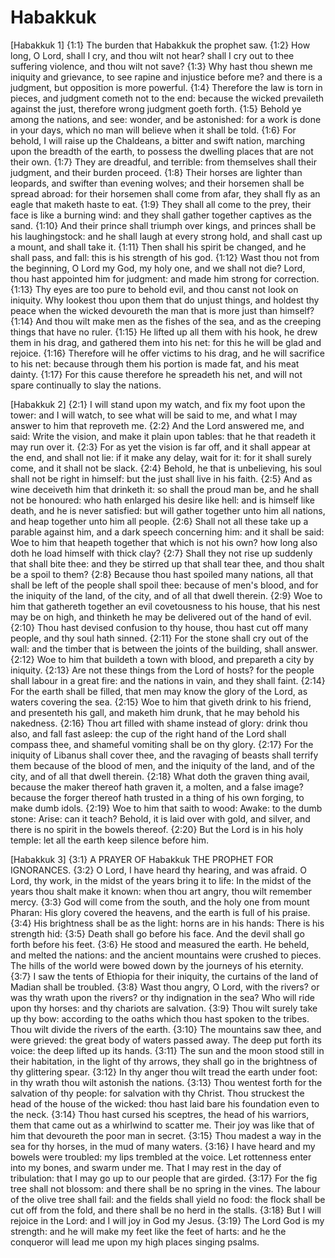 # Habakkuk

[Habakkuk 1]
{1:1} The burden that Habakkuk the prophet saw.
{1:2} How long, O Lord, shall I cry, and thou wilt not hear? shall I cry out to thee suffering violence, and thou wilt not save?
{1:3} Why hast thou shewn me iniquity and grievance, to see rapine and injustice before me? and there is a judgment, but opposition is more powerful.
{1:4} Therefore the law is torn in pieces, and judgment cometh not to the end: because the wicked prevaileth against the just, therefore wrong judgment goeth forth.
{1:5} Behold ye among the nations, and see: wonder, and be astonished: for a work is done in your days, which no man will believe when it shall be told.
{1:6} For behold, I will raise up the Chaldeans, a bitter and swift nation, marching upon the breadth of the earth, to possess the dwelling places that are not their own.
{1:7} They are dreadful, and terrible: from themselves shall their judgment, and their burden proceed.
{1:8} Their horses are lighter than leopards, and swifter than evening wolves; and their horsemen shall be spread abroad: for their horsemen shall come from afar, they shall fly as an eagle that maketh haste to eat.
{1:9} They shall all come to the prey, their face is like a burning wind: and they shall gather together captives as the sand.
{1:10} And their prince shall triumph over kings, and princes shall be his laughingstock: and he shall laugh at every strong hold, and shall cast up a mount, and shall take it.
{1:11} Then shall his spirit be changed, and he shall pass, and fall: this is his strength of his god.
{1:12} Wast thou not from the beginning, O Lord my God, my holy one, and we shall not die? Lord, thou hast appointed him for judgment: and made him strong for correction.
{1:13} Thy eyes are too pure to behold evil, and thou canst not look on iniquity. Why lookest thou upon them that do unjust things, and holdest thy peace when the wicked devoureth the man that is more just than himself?
{1:14} And thou wilt make men as the fishes of the sea, and as the creeping things that have no ruler.
{1:15} He lifted up all them with his hook, he drew them in his drag, and gathered them into his net: for this he will be glad and rejoice.
{1:16} Therefore will he offer victims to his drag, and he will sacrifice to his net: because through them his portion is made fat, and his meat dainty.
{1:17} For this cause therefore he spreadeth his net, and will not spare continually to slay the nations.

[Habakkuk 2]
{2:1} I will stand upon my watch, and fix my foot upon the tower: and I will watch, to see what will be said to me, and what I may answer to him that reproveth me.
{2:2} And the Lord answered me, and said: Write the vision, and make it plain upon tables: that he that readeth it may run over it.
{2:3} For as yet the vision is far off, and it shall appear at the end, and shall not lie: if it make any delay, wait for it: for it shall surely come, and it shall not be slack.
{2:4} Behold, he that is unbelieving, his soul shall not be right in himself: but the just shall live in his faith.
{2:5} And as wine deceiveth him that drinketh it: so shall the proud man be, and he shall not be honoured: who hath enlarged his desire like hell: and is himself like death, and he is never satisfied: but will gather together unto him all nations, and heap together unto him all people.
{2:6} Shall not all these take up a parable against him, and a dark speech concerning him: and it shall be said: Woe to him that heapeth together that which is not his own? how long also doth he load himself with thick clay?
{2:7} Shall they not rise up suddenly that shall bite thee: and they be stirred up that shall tear thee, and thou shalt be a spoil to them?
{2:8} Because thou hast spoiled many nations, all that shall be left of the people shall spoil thee: because of men's blood, and for the iniquity of the land, of the city, and of all that dwell therein.
{2:9} Woe to him that gathereth together an evil covetousness to his house, that his nest may be on high, and thinketh he may be delivered out of the hand of evil.
{2:10} Thou hast devised confusion to thy house, thou hast cut off many people, and thy soul hath sinned.
{2:11} For the stone shall cry out of the wall: and the timber that is between the joints of the building, shall answer.
{2:12} Woe to him that buildeth a town with blood, and prepareth a city by iniquity.
{2:13} Are not these things from the Lord of hosts? for the people shall labour in a great fire: and the nations in vain, and they shall faint.
{2:14} For the earth shall be filled, that men may know the glory of the Lord, as waters covering the sea.
{2:15} Woe to him that giveth drink to his friend, and presenteth his gall, and maketh him drunk, that he may behold his nakedness.
{2:16} Thou art filled with shame instead of glory: drink thou also, and fall fast asleep: the cup of the right hand of the Lord shall compass thee, and shameful vomiting shall be on thy glory.
{2:17} For the iniquity of Libanus shall cover thee, and the ravaging of beasts shall terrify them because of the blood of men, and the iniquity of the land, and of the city, and of all that dwell therein.
{2:18} What doth the graven thing avail, because the maker thereof hath graven it, a molten, and a false image? because the forger thereof hath trusted in a thing of his own forging, to make dumb idols.
{2:19} Woe to him that saith to wood: Awake: to the dumb stone: Arise: can it teach? Behold, it is laid over with gold, and silver, and there is no spirit in the bowels thereof.
{2:20} But the Lord is in his holy temple: let all the earth keep silence before him.

[Habakkuk 3]
{3:1} A PRAYER OF Habakkuk THE PROPHET FOR IGNORANCES.
{3:2} O Lord, I have heard thy hearing, and was afraid. O Lord, thy work, in the midst of the years bring it to life: In the midst of the years thou shalt make it known: when thou art angry, thou wilt remember mercy.
{3:3} God will come from the south, and the holy one from mount Pharan: His glory covered the heavens, and the earth is full of his praise.
{3:4} His brightness shall be as the light: horns are in his hands: There is his strength hid:
{3:5} Death shall go before his face. And the devil shall go forth before his feet.
{3:6} He stood and measured the earth. He beheld, and melted the nations: and the ancient mountains were crushed to pieces. The hills of the world were bowed down by the journeys of his eternity.
{3:7} I saw the tents of Ethiopia for their iniquity, the curtains of the land of Madian shall be troubled.
{3:8} Wast thou angry, O Lord, with the rivers? or was thy wrath upon the rivers? or thy indignation in the sea? Who will ride upon thy horses: and thy chariots are salvation.
{3:9} Thou wilt surely take up thy bow: according to the oaths which thou hast spoken to the tribes. Thou wilt divide the rivers of the earth.
{3:10} The mountains saw thee, and were grieved: the great body of waters passed away. The deep put forth its voice: the deep lifted up its hands.
{3:11} The sun and the moon stood still in their habitation, in the light of thy arrows, they shall go in the brightness of thy glittering spear.
{3:12} In thy anger thou wilt tread the earth under foot: in thy wrath thou wilt astonish the nations.
{3:13} Thou wentest forth for the salvation of thy people: for salvation with thy Christ. Thou struckest the head of the house of the wicked: thou hast laid bare his foundation even to the neck.
{3:14} Thou hast cursed his sceptres, the head of his warriors, them that came out as a whirlwind to scatter me. Their joy was like that of him that devoureth the poor man in secret.
{3:15} Thou madest a way in the sea for thy horses, in the mud of many waters.
{3:16} I have heard and my bowels were troubled: my lips trembled at the voice. Let rottenness enter into my bones, and swarm under me. That I may rest in the day of tribulation: that I may go up to our people that are girded.
{3:17} For the fig tree shall not blossom: and there shall be no spring in the vines. The labour of the olive tree shall fail: and the fields shall yield no food: the flock shall be cut off from the fold, and there shall be no herd in the stalls.
{3:18} But I will rejoice in the Lord: and I will joy in God my Jesus.
{3:19} The Lord God is my strength: and he will make my feet like the feet of harts: and he the conqueror will lead me upon my high places singing psalms.
